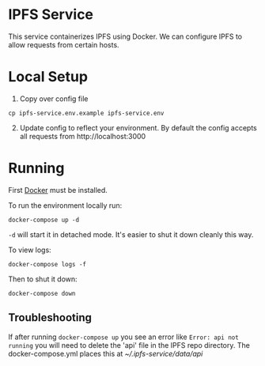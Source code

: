 # IPFS Service

This service containerizes IPFS using Docker.  We can configure IPFS to allow requests from certain hosts.

# Local Setup

1. Copy over config file

```
cp ipfs-service.env.example ipfs-service.env
```

2. Update config to reflect your environment.  By default the config accepts all requests from http://localhost:3000

# Running

First [Docker](https://www.docker.com/) must be installed.

To run the environment locally run:

```
docker-compose up -d
```

`-d` will start it in detached mode.  It's easier to shut it down cleanly this way.

To view logs:

```
docker-compose logs -f
```

Then to shut it down:

```
docker-compose down
```

## Troubleshooting

If after running `docker-compose up` you see an error like `Error: api not running` you will need to delete
the 'api' file in the IPFS repo directory.  The docker-compose.yml places this at *~/.ipfs-service/data/api*
